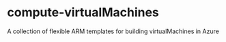 # compute-virtualMachines
A collection of flexible ARM templates for building virtualMachines in Azure
